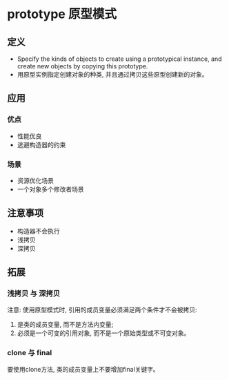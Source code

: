 # prototype 原型模式

## 定义

- Specify the kinds of objects to create using a prototypical instance, and create new objects by copying this prototype.
- 用原型实例指定创建对象的种类, 并且通过拷贝这些原型创建新的对象。

## 应用

### 优点 

- 性能优良
- 逃避构造器的约束

### 场景

- 资源优化场景
- 一个对象多个修改者场景

## 注意事项

- 构造器不会执行
- 浅拷贝
- 深拷贝

## 拓展

### 浅拷贝 与 深拷贝

注意: 使用原型模式时, 引用的成员变量必须满足两个条件才不会被拷贝: 

1. 是类的成员变量, 而不是方法内变量;
2. 必须是一个可变的引用对象, 而不是一个原始类型或不可变对象。

### clone 与 final

要使用clone方法, 类的成员变量上不要增加final关键字。